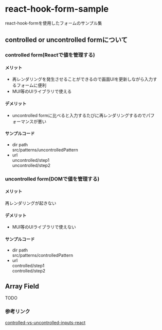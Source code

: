 # react-hook-form-sample
react-hook-formを使用したフォームのサンプル集

## controlled or uncontrolled formについて
### controlled form(Reactで値を管理する)
#### メリット
- 再レンダリングを発生させることができるので画面UIを更新しながら入力するフォームに便利
- MUI等のUIライブラリで使える
#### デメリット
- uncontrolled formに比べると入力するたびに再レンダリングするのでパフォーマンスが悪い

#### サンプルコード
- dir path<br/>
src/patterns/uncontrolledPattern
- url<br/>
uncontrolled/step1<br/>
uncontrolled/step2

### uncontrolled form(DOMで値を管理する)
#### メリット
再レンダリングが起きない
#### デメリット
- MUI等のUIライブラリで使えない

#### サンプルコード
- dir path<br>
src/patterns/controlledPattern
- url<br>
controlled/step1<br/>
controlled/step2

## Array Field
TODO

### 参考リンク
[controlled-vs-uncontrolled-inputs-react](https://goshacmd.com/controlled-vs-uncontrolled-inputs-react/)
